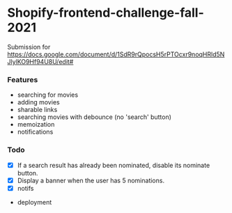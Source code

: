 # Shopify-frontend-challenge-fall-2021

Submission for https://docs.google.com/document/d/1SdR9rQpocsH5rPTOcxr9noqHRld5NJlylKO9Hf94U8U/edit#

### Features

-   searching for movies
-   adding movies
-   sharable links
-   searching movies with debounce (no 'search' button)
-   memoization
-   notifications

### Todo

-   [x] If a search result has already been nominated, disable its nominate button.
-   [x] Display a banner when the user has 5 nominations.
-   [x] notifs
-   deployment
